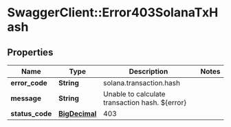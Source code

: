 # SwaggerClient::Error403SolanaTxHash

## Properties
Name | Type | Description | Notes
------------ | ------------- | ------------- | -------------
**error_code** | **String** | solana.transaction.hash | 
**message** | **String** | Unable to calculate transaction hash. ${error} | 
**status_code** | [**BigDecimal**](BigDecimal.md) | 403 | 

